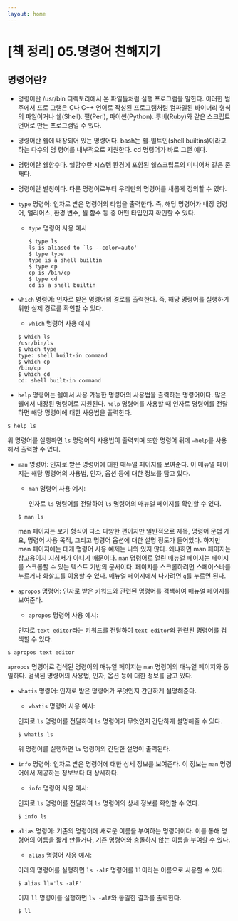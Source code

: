 ```yaml
---
layout: home
---
```



# [책 정리] 05.명령어 친해지기

## 명령어란?

- 명령어란 /usr/bin 디렉토리에서 본 파일들처럼 실행 프로그램을 말한다. 이러한 범주에서 프로
그램은 C나 C++ 언어로 작성된 프로그램처럼 컴파일된 바이너리 형식의 파일이거나 쉘(Shell).
펄(Perl), 파이썬(Python). 루비(Ruby)와 같은 스크립트 언어로 만든 프로그램일 수 있다.
- 명령어란 쉘에 내장되어 있는 명령어다. bash는 쉘-빌트인(shell builtins)이라고 하는 다수의 명
령어를 내부적으로 지원한다. cd 명령어가 바로 그런 예다.
- 명령어란 쉘함수다. 쉘함수란 시스템 환경에 포함된 쉘스크립트의 미니어처 같은 존재다.
- 명령어란 별칭이다. 다른 명령어로부터 우리만의 명령어를 새롭게 정의할 수 였다.

- `type` 명령어: 인자로 받은 명령어의 타입을 출력한다. 즉, 해당 명령어가 내장 명령어, 앨리어스, 환경 변수, 셸 함수 등 중 어떤 타입인지 확인할 수 있다.
    - `type` 명령어 사용 예시
        
        ```
        $ type ls
        ls is aliased to `ls --color=auto'
        $ type type
        type is a shell builtin
        $ type cp
        cp is /bin/cp
        $ type cd
        cd is a shell builtin
        
        ```
        
- `which` 명령어: 인자로 받은 명령어의 경로를 출력한다. 즉, 해당 명령어를 실행하기 위한 실제 경로를 확인할 수 있다.
    - `which` 명령어 사용 예시
    
    ```
    $ which ls
    /usr/bin/ls
    $ which type
    type: shell built-in command
    $ which cp
    /bin/cp
    $ which cd
    cd: shell built-in command
    
    ```


    
- `help` 명령어는 쉘에서 사용 가능한 명령어의 사용법을 출력하는 명령어이다. 많은 쉘에서 내장된 명령어로 지원된다. `help` 명령어를 사용할 때 인자로 명령어를 전달하면 해당 명령어에 대한 사용법을 출력한다.

```
$ help ls
```

위 명령어를 실행하면 `ls` 명령어의 사용법이 출력되며 또한 명령어 뒤에 `—help`를 사용해서 출력할 수 있다.




- `man` 명령어: 인자로 받은 명령어에 대한 매뉴얼 페이지를 보여준다. 이 매뉴얼 페이지는 해당 명령어의 사용법, 인자, 옵션 등에 대한 정보를 담고 있다.
    
    
    - `man` 명령어 사용 예시:
        
        인자로 `ls` 명령어를 전달하여 `ls` 명령어의 매뉴얼 페이지를 확인할 수 있다.
        
    
    ```
    $ man ls
    
    ```
    man 페이지는 보기 형식이 다소 다양한 편이지만 일반적으로 제목, 명령어 문법 개요, 명령어 사용 목적, 그리고 명령어 옵션에 대한 설명 정도가 들어있다. 하지만 man 페이지에는 대개 명령어 사용 예제는 나와 있지 않다. 왜냐하면 man 페이지는 참고용이지 지침서가 아니기 때문이다. `man` 명령어로 열린 매뉴얼 페이지는 페이지를 스크롤할 수 있는 텍스트 기반의 문서이다. 페이지를 스크롤하려면 스페이스바를 누르거나 화살표를 이용할 수 있다. 매뉴얼 페이지에서 나가려면 `q`를 누르면 된다.
    
- `apropos` 명령어: 인자로 받은 키워드와 관련된 명령어를 검색하여 매뉴얼 페이지를 보여준다.
    - `apropos` 명령어 사용 예시:
    
    인자로 `text editor`라는 키워드를 전달하여 `text editor`와 관련된 명령어를 검색할 수 있다.
    

```
$ apropos text editor
```

`apropos` 명령어로 검색된 명령어의 매뉴얼 페이지는 `man` 명령어의 매뉴얼 페이지와 동일하다. 검색된 명령어의 사용법, 인자, 옵션 등에 대한 정보를 담고 있다.

    
- `whatis` 명령어: 인자로 받은 명령어가 무엇인지 간단하게 설명해준다.
    - `whatis` 명령어 사용 예시:
    
    인자로 `ls` 명령어를 전달하여 `ls` 명령어가 무엇인지 간단하게 설명해줄 수 있다.
    
    ```
    $ whatis ls
    
    ```
    
    위 명령어를 실행하면 `ls` 명령어의 간단한 설명이 출력된다.


- `info` 명령어: 인자로 받은 명령어에 대한 상세 정보를 보여준다. 이 정보는 `man` 명령어에서 제공하는 정보보다 더 상세하다.
    - `info` 명령어 사용 예시:
    
    인자로 `ls` 명령어를 전달하여 `ls` 명령어의 상세 정보를 확인할 수 있다.
    
    ```
    $ info ls
    
    ```
- `alias` 명령어: 기존의 명령어에 새로운 이름을 부여하는 명령어이다. 이를 통해 명령어의 이름을 짧게 만들거나, 기존 명령어와 충돌하지 않는 이름을 부여할 수 있다.
    - `alias` 명령어 사용 예시:
    
    아래의 명령어를 실행하면 `ls -alF` 명령어를 `ll`이라는 이름으로 사용할 수 있다.
    
    ```
    $ alias ll='ls -alF'
    
    ```
    
    이제 `ll` 명령어를 실행하면 `ls -alF`와 동일한 결과를 출력한다.
    
    ```
    $ ll
    
    ```

